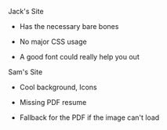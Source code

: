 Jack's Site
+ Has the necessary bare bones
- No major CSS usage
* A good font could really help you out

Sam's Site
+ Cool background, Icons
- Missing PDF resume
* Fallback for the PDF if the image can't load